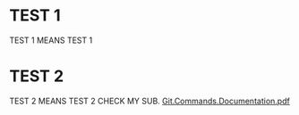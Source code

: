 # TEST 1 
TEST 1 MEANS TEST 1
# TEST 2 
TEST 2 MEANS TEST 2
CHECK MY SUB.
[Git.Commands.Documentation.pdf](https://github.com/Maha1997April/TEST/files/7079272/Git.Commands.Documentation.pdf)
